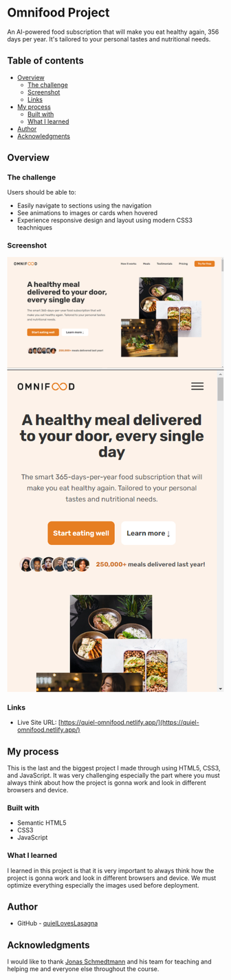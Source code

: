 # Omnifood Project

An AI-powered food subscription that will make you eat healthy again, 356 days per year. It's tailored to your personal tastes and nutritional needs.

## Table of contents

- [Overview](#overview)
  - [The challenge](#the-challenge)
  - [Screenshot](#screenshot)
  - [Links](#links)
- [My process](#my-process)
  - [Built with](#built-with)
  - [What I learned](#what-i-learned)
- [Author](#author)
- [Acknowledgments](#acknowledgments)

## Overview

### The challenge

Users should be able to:

- Easily navigate to sections using the navigation
- See animations to images or cards when hovered
- Experience responsive design and layout using modern CSS3 teachniques

### Screenshot

![Project Overview](./assets/screenshot1.png)
![Project Overview](./assets/screenshot2.png)

### Links

- Live Site URL: [https://quiel-omnifood.netlify.app/](https://quiel-omnifood.netlify.app/)

## My process

This is the last and the biggest project I made through using HTML5, CSS3, and JavaScript. It was very challenging especially the part where you must always think about how the project is gonna work and look in different browsers and device.

### Built with

- Semantic HTML5
- CSS3
- JavaScript

### What I learned

I learned in this project is that it is very important to always think how the project is gonna work and look in different browsers and device. We must optimize everything especially the images used before deployment.

## Author

- GitHub - [quielLovesLasagna](https://github.com/quielLovesLasagna)

## Acknowledgments

I would like to thank [Jonas Schmedtmann](https://twitter.com/jonasschmedtman) and his team for teaching and helping me and everyone else throughout the course.
